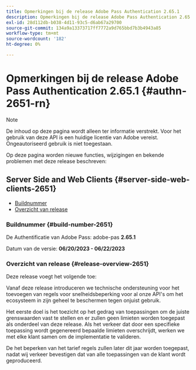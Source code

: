 ```yaml
---
title: Opmerkingen bij de release Adobe Pass Authentication 2.65.1
description: Opmerkingen bij de release Adobe Pass Authentication 2.65.1
exl-id: 28d112db-b038-4d11-93c5-d6ab67a29700
source-git-commit: 134a9a13373717ff7772a9d765bbd7b3b4943a85
workflow-type: tm+mt
source-wordcount: '182'
ht-degree: 0%

---
```


# Opmerkingen bij de release Adobe Pass Authentication 2.65.1 {#authn-2651-rn}

>[!NOTE]
>
>De inhoud op deze pagina wordt alleen ter informatie verstrekt. Voor het gebruik van deze API is een huidige licentie van Adobe vereist. Ongeautoriseerd gebruik is niet toegestaan.

Op deze pagina worden nieuwe functies, wijzigingen en bekende problemen met deze release beschreven:

## Server Side and Web Clients {#server-side-web-clients-2651}

* [Buildnummer](#build-number-2651)
* [Overzicht van release](#release-overview-2651)

### Buildnummer {#build-number-2651}

De Authentificatie van Adobe Pass: adobe-pas **2.65.1**

Datum van de versie: **06/20/2023 - 06/22/2023**

### Overzicht van release {#release-overview-2651}

Deze release voegt het volgende toe:

Vanaf deze release introduceren we technische ondersteuning voor het toevoegen van regels voor snelheidsbeperking voor al onze API&#39;s om het ecosysteem in zijn geheel te beschermen tegen onjuist gebruik.

Het eerste doel is het toezicht op het gedrag van toepassingen om de juiste grenswaarden vast te stellen en er zullen geen limieten worden toegepast als onderdeel van deze release. Als het verkeer dat door een specifieke toepassing wordt gegenereerd bepaalde limieten overschrijdt, werken we met elke klant samen om de implementatie te valideren.

De het beperken van het tarief regels zullen later dit jaar worden toegepast, nadat wij verkeer bevestigen dat van alle toepassingen van de klant wordt geproduceerd.
